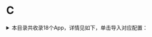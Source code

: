 # C
<details>
<summary>
本目录共收录18个App，详情见如下，单击导入对应配置：
</summary>

- [chatgpt](surge:///install-module?url=https%3A%2F%2Fraw.githubusercontent.com%2FzirawellRule%2FSurge%2FAdblock%2FApp%2FC%2Fchatgpt%2Fchatgpt.sgmodule)
- [crunchyroll](surge:///install-module?url=https%3A%2F%2Fraw.githubusercontent.com%2FzirawellRule%2FSurge%2FAdblock%2FApp%2FC%2Fcrunchyroll%2Fcrunchyroll.sgmodule)
- [csdn](surge:///install-module?url=https%3A%2F%2Fraw.githubusercontent.com%2FzirawellRule%2FSurge%2FAdblock%2FApp%2FC%2Fcsdn%2Fcsdn.sgmodule)
- [创客贴设计](surge:///install-module?url=https%3A%2F%2Fraw.githubusercontent.com%2FzirawellRule%2FSurge%2FAdblock%2FApp%2FC%2F%E5%88%9B%E5%AE%A2%E8%B4%B4%E8%AE%BE%E8%AE%A1%2Fchuangkit.sgmodule)
- [刺猬猫阅读](surge:///install-module?url=https%3A%2F%2Fraw.githubusercontent.com%2FzirawellRule%2FSurge%2FAdblock%2FApp%2FC%2F%E5%88%BA%E7%8C%AC%E7%8C%AB%E9%98%85%E8%AF%BB%2Fhbooker.sgmodule)
- [彩云天气](surge:///install-module?url=https%3A%2F%2Fraw.githubusercontent.com%2FzirawellRule%2FSurge%2FAdblock%2FApp%2FC%2F%E5%BD%A9%E4%BA%91%E5%A4%A9%E6%B0%94%2Fcaiyunapp.sgmodule)
- [春秋航空](surge:///install-module?url=https%3A%2F%2Fraw.githubusercontent.com%2FzirawellRule%2FSurge%2FAdblock%2FApp%2FC%2F%E6%98%A5%E7%A7%8B%E8%88%AA%E7%A9%BA%2Fchair.sgmodule)
- [曹操出行](surge:///install-module?url=https%3A%2F%2Fraw.githubusercontent.com%2FzirawellRule%2FSurge%2FAdblock%2FApp%2FC%2F%E6%9B%B9%E6%93%8D%E5%87%BA%E8%A1%8C%2Fcaocao.sgmodule)
- [磁力宅播放器](surge:///install-module?url=https%3A%2F%2Fraw.githubusercontent.com%2FzirawellRule%2FSurge%2FAdblock%2FApp%2FC%2F%E7%A3%81%E5%8A%9B%E5%AE%85%E6%92%AD%E6%94%BE%E5%99%A8%2Fcilizhai.sgmodule)
- [菜鸟](surge:///install-module?url=https%3A%2F%2Fraw.githubusercontent.com%2FzirawellRule%2FSurge%2FAdblock%2FApp%2FC%2F%E8%8F%9C%E9%B8%9F%2Fcainiao.sgmodule)
- [财新](surge:///install-module?url=https%3A%2F%2Fraw.githubusercontent.com%2FzirawellRule%2FSurge%2FAdblock%2FApp%2FC%2F%E8%B4%A2%E6%96%B0%2Fcaixin.sgmodule)
- [财经杂志](surge:///install-module?url=https%3A%2F%2Fraw.githubusercontent.com%2FzirawellRule%2FSurge%2FAdblock%2FApp%2FC%2F%E8%B4%A2%E7%BB%8F%E6%9D%82%E5%BF%97%2Fcaijing.sgmodule)
- [财联社](surge:///install-module?url=https%3A%2F%2Fraw.githubusercontent.com%2FzirawellRule%2FSurge%2FAdblock%2FApp%2FC%2F%E8%B4%A2%E8%81%94%E7%A4%BE%2Fcls.sgmodule)
- [超星学习通](surge:///install-module?url=https%3A%2F%2Fraw.githubusercontent.com%2FzirawellRule%2FSurge%2FAdblock%2FApp%2FC%2F%E8%B6%85%E6%98%9F%E5%AD%A6%E4%B9%A0%E9%80%9A%2Fchaoxing.sgmodule)
- [超格教育](surge:///install-module?url=https%3A%2F%2Fraw.githubusercontent.com%2FzirawellRule%2FSurge%2FAdblock%2FApp%2FC%2F%E8%B6%85%E6%A0%BC%E6%95%99%E8%82%B2%2Fchaoge.sgmodule)
- [超级课程表](surge:///install-module?url=https%3A%2F%2Fraw.githubusercontent.com%2FzirawellRule%2FSurge%2FAdblock%2FApp%2FC%2F%E8%B6%85%E7%BA%A7%E8%AF%BE%E7%A8%8B%E8%A1%A8%2Fsuper.sgmodule)
- [车来了](surge:///install-module?url=https%3A%2F%2Fraw.githubusercontent.com%2FzirawellRule%2FSurge%2FAdblock%2FApp%2FC%2F%E8%BD%A6%E6%9D%A5%E4%BA%86%2Fchelaile.sgmodule)
- [长城炼金术](surge:///install-module?url=https%3A%2F%2Fraw.githubusercontent.com%2FzirawellRule%2FSurge%2FAdblock%2FApp%2FC%2F%E9%95%BF%E5%9F%8E%E7%82%BC%E9%87%91%E6%9C%AF%2Fcgws.sgmodule)

</details>